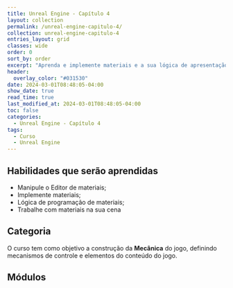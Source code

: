 ```yaml
---
title: Unreal Engine - Capítulo 4
layout: collection
permalink: /unreal-engine-capitulo-4/
collection: unreal-engine-capitulo-4
entries_layout: grid
classes: wide
order: 0
sort_by: order
excerpt: "Aprenda e implemente materiais e a sua lógica de apresentação."
header:
  overlay_color: "#031530"
date: 2024-03-01T08:48:05-04:00
show_date: true
read_time: true
last_modified_at: 2024-03-01T08:48:05-04:00
toc: false
categories:
  - Unreal Engine - Capítulo 4
tags:
  - Curso
  - Unreal Engine
---
```


## Habilidades que serão aprendidas

- Manipule o Editor de materiais;
- Implemente materiais;
- Lógica de programação de materiais;
- Trabalhe com materiais na sua cena

## Categoria

O curso tem como objetivo a construção da **Mecânica** do jogo, definindo mecanismos de controle e elementos do conteúdo do jogo.

## Módulos
